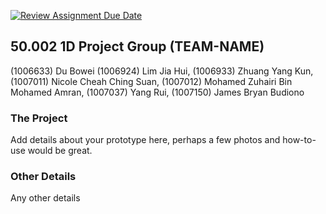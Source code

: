 [![Review Assignment Due Date](https://classroom.github.com/assets/deadline-readme-button-24ddc0f5d75046c5622901739e7c5dd533143b0c8e959d652212380cedb1ea36.svg)](https://classroom.github.com/a/5YTzVbxp)
## 50.002 1D Project Group (TEAM-NAME)

(1006633) Du Bowei
(1006924) Lim Jia Hui,
(1006933) Zhuang Yang Kun, 
(1007011) Nicole Cheah Ching Suan,
(1007012) Mohamed Zuhairi Bin Mohamed Amran,
(1007037) Yang Rui, 
(1007150) James Bryan Budiono

### The Project

Add details about your prototype here, perhaps a few photos and how-to-use would be great.

### Other Details

Any other details
